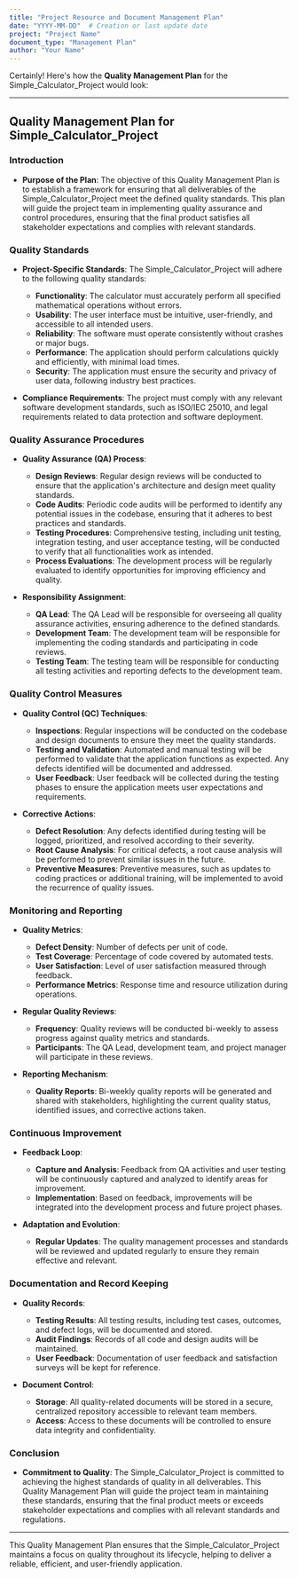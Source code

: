 ```yaml
---
title: "Project Resource and Document Management Plan"
date: "YYYY-MM-DD"  # Creation or last update date
project: "Project Name"
document_type: "Management Plan"
author: "Your Name"
---
```

Certainly! Here's how the **Quality Management Plan** for the Simple_Calculator_Project would look:

---

## Quality Management Plan for Simple_Calculator_Project

### Introduction
- **Purpose of the Plan**: The objective of this Quality Management Plan is to establish a framework for ensuring that all deliverables of the Simple_Calculator_Project meet the defined quality standards. This plan will guide the project team in implementing quality assurance and control procedures, ensuring that the final product satisfies all stakeholder expectations and complies with relevant standards.

### Quality Standards
- **Project-Specific Standards**: The Simple_Calculator_Project will adhere to the following quality standards:
  - **Functionality**: The calculator must accurately perform all specified mathematical operations without errors.
  - **Usability**: The user interface must be intuitive, user-friendly, and accessible to all intended users.
  - **Reliability**: The software must operate consistently without crashes or major bugs.
  - **Performance**: The application should perform calculations quickly and efficiently, with minimal load times.
  - **Security**: The application must ensure the security and privacy of user data, following industry best practices.

- **Compliance Requirements**: The project must comply with any relevant software development standards, such as ISO/IEC 25010, and legal requirements related to data protection and software deployment.

### Quality Assurance Procedures
- **Quality Assurance (QA) Process**:
  - **Design Reviews**: Regular design reviews will be conducted to ensure that the application's architecture and design meet quality standards.
  - **Code Audits**: Periodic code audits will be performed to identify any potential issues in the codebase, ensuring that it adheres to best practices and standards.
  - **Testing Procedures**: Comprehensive testing, including unit testing, integration testing, and user acceptance testing, will be conducted to verify that all functionalities work as intended.
  - **Process Evaluations**: The development process will be regularly evaluated to identify opportunities for improving efficiency and quality.

- **Responsibility Assignment**:
  - **QA Lead**: The QA Lead will be responsible for overseeing all quality assurance activities, ensuring adherence to the defined standards.
  - **Development Team**: The development team will be responsible for implementing the coding standards and participating in code reviews.
  - **Testing Team**: The testing team will be responsible for conducting all testing activities and reporting defects to the development team.

### Quality Control Measures
- **Quality Control (QC) Techniques**:
  - **Inspections**: Regular inspections will be conducted on the codebase and design documents to ensure they meet the quality standards.
  - **Testing and Validation**: Automated and manual testing will be performed to validate that the application functions as expected. Any defects identified will be documented and addressed.
  - **User Feedback**: User feedback will be collected during the testing phases to ensure the application meets user expectations and requirements.

- **Corrective Actions**:
  - **Defect Resolution**: Any defects identified during testing will be logged, prioritized, and resolved according to their severity.
  - **Root Cause Analysis**: For critical defects, a root cause analysis will be performed to prevent similar issues in the future.
  - **Preventive Measures**: Preventive measures, such as updates to coding practices or additional training, will be implemented to avoid the recurrence of quality issues.

### Monitoring and Reporting
- **Quality Metrics**:
  - **Defect Density**: Number of defects per unit of code.
  - **Test Coverage**: Percentage of code covered by automated tests.
  - **User Satisfaction**: Level of user satisfaction measured through feedback.
  - **Performance Metrics**: Response time and resource utilization during operations.

- **Regular Quality Reviews**:
  - **Frequency**: Quality reviews will be conducted bi-weekly to assess progress against quality metrics and standards.
  - **Participants**: The QA Lead, development team, and project manager will participate in these reviews.

- **Reporting Mechanism**:
  - **Quality Reports**: Bi-weekly quality reports will be generated and shared with stakeholders, highlighting the current quality status, identified issues, and corrective actions taken.

### Continuous Improvement
- **Feedback Loop**:
  - **Capture and Analysis**: Feedback from QA activities and user testing will be continuously captured and analyzed to identify areas for improvement.
  - **Implementation**: Based on feedback, improvements will be integrated into the development process and future project phases.

- **Adaptation and Evolution**:
  - **Regular Updates**: The quality management processes and standards will be reviewed and updated regularly to ensure they remain effective and relevant.

### Documentation and Record Keeping
- **Quality Records**:
  - **Testing Results**: All testing results, including test cases, outcomes, and defect logs, will be documented and stored.
  - **Audit Findings**: Records of all code and design audits will be maintained.
  - **User Feedback**: Documentation of user feedback and satisfaction surveys will be kept for reference.

- **Document Control**:
  - **Storage**: All quality-related documents will be stored in a secure, centralized repository accessible to relevant team members.
  - **Access**: Access to these documents will be controlled to ensure data integrity and confidentiality.

### Conclusion
- **Commitment to Quality**: The Simple_Calculator_Project is committed to achieving the highest standards of quality in all deliverables. This Quality Management Plan will guide the project team in maintaining these standards, ensuring that the final product meets or exceeds stakeholder expectations and complies with all relevant standards and regulations.

---

This Quality Management Plan ensures that the Simple_Calculator_Project maintains a focus on quality throughout its lifecycle, helping to deliver a reliable, efficient, and user-friendly application.